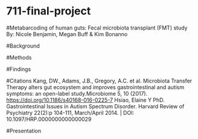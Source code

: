 # 711-final-project

#Metabarcoding of human guts: Fecal microbiota transplant (FMT) study
  By: Nicole Benjamin, Megan Buff & Kim Bonanno
  
#Background

#Methods

#Findings

#Citations
  Kang, DW., Adams, J.B., Gregory, A.C. et al. Microbiota Transfer Therapy alters gut ecosystem and improves gastrointestinal and autism symptoms: an open-label study.Microbiome 5, 10 (2017). https://doi.org/10.1186/s40168-016-0225-7
  Hsiao, Elaine Y PhD. Gastrointestinal Issues in Autism Spectrum Disorder. Harvard Review of Psychiatry 22(2):p 104-111, March/April 2014. | DOI: 10.1097/HRP.0000000000000029
 


#Presentation 
